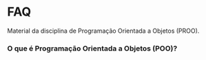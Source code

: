 # FAQ 
Material da disciplina de Programação Orientada a Objetos (PROO).

### O que é Programação Orientada a Objetos (POO)?

